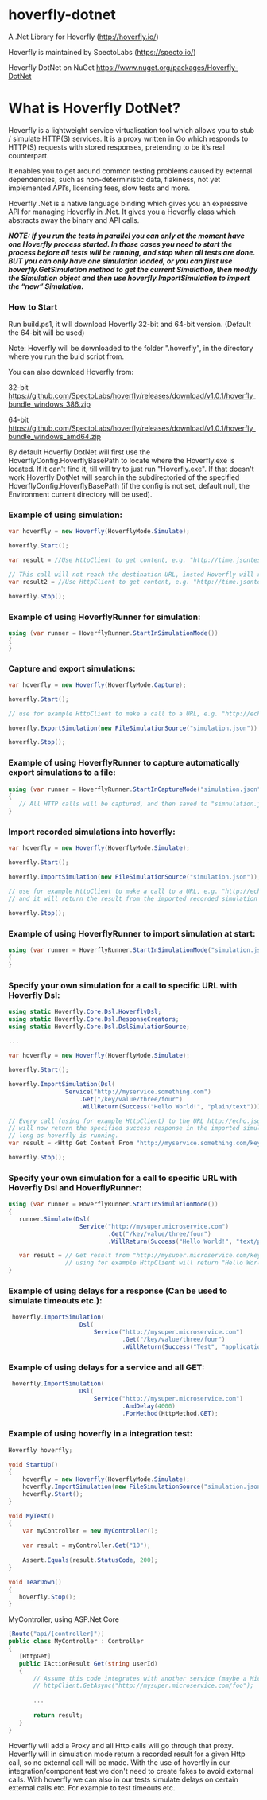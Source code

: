 # hoverfly-dotnet
A .Net Library for Hoverfly (http://hoverfly.io/)

Hoverfly is maintained by SpectoLabs (https://specto.io/)

Hoverfly DotNet on NuGet https://www.nuget.org/packages/Hoverfly-DotNet

# What is Hoverfly DotNet?
Hoverfly is a lightweight service virtualisation tool which allows you to stub / simulate HTTP(S) services. It is a proxy written in Go which responds to HTTP(S) requests with stored responses, pretending to be it’s real counterpart.

It enables you to get around common testing problems caused by external dependencies, such as non-deterministic data, flakiness, not yet implemented API’s, licensing fees, slow tests and more.

Hoverfly .Net is a native language binding which gives you an expressive API for managing Hoverfly in .Net. It gives you a Hoverfly class which abstracts away the binary and API calls.

***NOTE: If you run the tests in parallel you can only at the moment have one Hoverfly process started. In those cases you need to start the process before all tests will be running, and stop when all tests are done. BUT you can only have one simulation loaded, or you can first use hoverfly.GetSimulation method to get the current Simulation, then modify the Simulation object and then use hoverfly.ImportSimulation to import the “new” Simulation.***

### How to Start

Run build.ps1, it will download Hoverfly 32-bit and 64-bit version. (Default the 64-bit will be used)

Note: Hoverfly will be downloaded to the folder ".hoverfly", in the directory where you run the buid script from.

You can also download Hoverfly from:

32-bit
https://github.com/SpectoLabs/hoverfly/releases/download/v1.0.1/hoverfly_bundle_windows_386.zip

64-bit
https://github.com/SpectoLabs/hoverfly/releases/download/v1.0.1/hoverfly_bundle_windows_amd64.zip

By default Hoverfly DotNet will first use the HoverflyConfig.HoverflyBasePath to locate where the Hoverfly.exe is located.
If it can't find it, till will try to just run "Hoverfly.exe". If that doesn't work Hoverfly DotNet will search in the subdirectoried of the
specified HoverflyConfig.HoverflyBasePath (if the config is not set, default null, the Environment current directory will be used).

### Example of using simulation:

```cs
var hoverfly = new Hoverfly(HoverflyMode.Simulate);

hoverfly.Start();

var result = //Use HttpClient to get content, e.g. "http://time.jsontest.com";

// This call will not reach the destination URL, insted Hoverfly will return a first call that is recorded.
var result2 = //Use HttpClient to get content, e.g. "http://time.jsontest.com";

hoverfly.Stop();
```

### Example of using HoverflyRunner for simulation:

```cs
using (var runner = HoverflyRunner.StartInSimulationMode())
{
}
```

### Capture and export simulations:

```cs
var hoverfly = new Hoverfly(HoverflyMode.Capture);

hoverfly.Start();

// use for example HttpClient to make a call to a URL, e.g. "http://echo.jsontest.com/key/value/one/two");

hoverfly.ExportSimulation(new FileSimulationSource("simulation.json"));

hoverfly.Stop();
```

### Example of using HoverflyRunner to capture automatically export simulations to a file:

```cs
using (var runner = HoverflyRunner.StartInCaptureMode("simulation.json"))
{
   // All HTTP calls will be captured, and then saved to "simnulation.json"
}
```

### Import recorded simulations into hoverfly:

```cs
var hoverfly = new Hoverfly(HoverflyMode.Simulate);

hoverfly.Start();

hoverfly.ImportSimulation(new FileSimulationSource("simulation.json"));

// use for example HttpClient to make a call to a URL, e.g. "http://echo.jsontest.com/key/value/one/two");
// and it will return the result from the imported recorded simulation

hoverfly.Stop();
```

### Example of using HoverflyRunner to import simulation at start:

```cs
using (var runner = HoverflyRunner.StartInSimulationMode("simulation.json"))
{
}
```

### Specify your own simulation for a call to specific URL with Hoverfly Dsl:

```cs
using static Hoverfly.Core.Dsl.HoverflyDsl;
using static Hoverfly.Core.Dsl.ResponseCreators;
using static Hoverfly.Core.Dsl.DslSimulationSource;
    
...

var hoverfly = new Hoverfly(HoverflyMode.Simulate);

hoverfly.Start();

hoverfly.ImportSimulation(Dsl(
                Service("http://myservice.something.com")
                    .Get("/key/value/three/four")
                    .WillReturn(Success("Hello World!", "plain/text"))));

// Every call (using for example HttpClient) to the URL http://echo.jsontest.com/key/value/three/four
// will now return the specified success response in the imported simulation. This will happen as 
// long as hoverfly is running.
var result = <Http Get Content From "http://myservice.something.com/key/value/three/four">

hoverfly.Stop();
```

### Specify your own simulation for a call to specific URL with Hoverfly Dsl and HoverflyRunner:

```cs
using (var runner = HoverflyRunner.StartInSimulationMode())
{
   runner.Simulate(Dsl(
                    Service("http://mysuper.microservice.com")
                            .Get("/key/value/three/four")
                            .WillReturn(Success("Hello World!", "text/plain"))));

   var result = // Get result from "http://mysuper.microservice.com/key/value/three/four" 
                // using for example HttpClient will return "Hello World!"
}
```

### Example of using delays for a response (Can be used to simulate timeouts etc.):

```cs
 hoverfly.ImportSimulation(
                    Dsl(
                        Service("http://mysuper.microservice.com")
                                .Get("/key/value/three/four")
                                .WillReturn(Success("Test", "application/json").WithDelay(2000))));
```


### Example of using delays for a service and all GET:

```cs
 hoverfly.ImportSimulation(
                    Dsl(
                        Service("http://mysuper.microservice.com")
                                .AndDelay(4000)
                                .ForMethod(HttpMethod.GET);
```

### Example of using hoverfly in a integration test:

```cs
Hoverfly hoverfly;

void StartUp()
{
    hoverfly = new Hoverfly(HoverflyMode.Simulate);
    hoverfly.ImportSimulation(new FileSimulationSource("simulation.json"));
    hoverfly.Start();
}

void MyTest()
{
    var myController = new MyController();
    
    var result = myController.Get("10");
    
    Assert.Equals(result.StatusCode, 200);
}

void TearDown()
{
   hoverfly.Stop();
}
```

MyController, using ASP.Net Core

```cs
[Route("api/[controller]")]
public class MyController : Controller
{
   [HttpGet]
   public IActionResult Get(string userId)
   {
       // Assume this code integrates with another service (maybe a Microservice :P) over HTTP with HttpClient
       // httpClient.GetAsync("http://mysuper.microservice.com/foo");
       
       ...
       
       return result;
   }
}
```

Hoverfly will add a Proxy and all Http calls will go through that proxy. Hoverfly will in simulation mode return a recorded result for a given Http call, so no external call will be made. With the use of hoverfly in our integration/component test we don't need to create fakes to avoid external calls. With hoverfly we can also in our tests simulate delays on certain external calls etc. For example to test timeouts etc.
